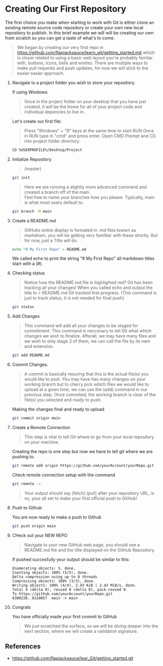 # Creating Our First Repository 

The first choice you make when starting to work with Git is either clone an existing remote source code repository or create your own new local repository to publish. In this brief example we will will be creating our own from scratch so you can get a taste of what's to come. 

> We began by creating our very first repo in https://github.com/flapjacksauce/learn_git/getting_started.md which is closer related to using a basic web layout you're probably familar with, buttons, icons, bells and wistles. There are multiple ways to make pull requests and push updates, for now we will stick to the easier easier approach.

1. Navigate to a project folder you wish to store your repository. 

    If using Windows: 

    > Once in the project folder on your desktop that you have just created, it will be the home for all of your project code and individual depencies to live in.

    Let's create our first file:

    > Press "Windows" + "R" keys at the same time to start RUN
    > Once in RUN type in "cmd" and press enter.
    > Open CMD Prompt and CD into project folder directory

    ```sh
    CD %USERPROFILE%/Desktop/Project
    ```

2. Initialize Repository

    > (master)

    ```sh
    git init
    ```

    > Here we are running a slightly more advanced command and created a branch off of the main.  
    > Feel free to name your branches how you please. Typically, main is what most users default to.

    ```sh
    git branch -M main
    ```

3. Create a README.md

    > GitHubs entire display is formated in .md files known as markdown, you will be getting very familliar with these shortly. But for now, just a Title will do. 

    ```sh
    echo "# My First Repo" > README.md
    ```

    We called echo to print the string "# My First Repo" all markdown titles start with a (#).

4. Checking status

    > Notice how the README.md file is highligihed red? Git has been tracking all your changes!
    > When you called echo and output the title to > README.md Git tracked that progress.
    > (This command is just to track status, it is not needed for final push)

    ```sh
    git status
    ```

5. Add Changes

    > This command will add all your changes to be staged for commitment.
    > This command is neccesary to tell Git what which changes we wish to finalize. Afterall, we may have many files and we wish to only stage 2 of them, we can call the file by its nam and extension.

    ```sh
    git add README.md
    ```
6. Commit Changes.

    > A commit is basically resuring that this is the actual file(s) you would like to post.
    > You may have has many changes on your working branch but to cherry pick which files we would like to upload at a given time, we can use the (add) command in our previous step.
    > Once commited, the working branch is clear of the file(s) you selected and ready to push. 

    Making the changes final and ready to upload
    ```sh
    git commit origin main
    ```

7. Create a Remote Connection

    > This step is vital to tell Git where to go from your local repository on your machine.

    Creating the repo is one step but now we have to tell git where we are pushing to.
    ```sh
    git remote add origin https://github.com/yourAccount/yourRepo.git
    ```

    Check remote connection setup with the command

    ```sh
    git remote -v
    ```
    > Your output should say (fetch) (pull) after your repository URL, is so, your all set to make your first official push to GitHub!
 

8. Push to Github

    You are now ready to make a push to Github
    ```sh
    git push origin main
    ```

9. CHeck out your NEW REPO

    > Navigate to your new GitHub web page, you should see a README.md file and the title displayed on the GitHub Repository.

    If pushed succesfully your output should be similar to this:
    ```
    Enumerating objects: 5, done.
    Counting objects: 100% (5/5), done.
    Delta compression using up to 8 threads
    Compressing objects: 100% (3/3), done.
    Writing objects: 100% (4/4), 2.43 KiB | 2.43 MiB/s, done.
    Total 4 (delta 0), reused 0 (delta 0), pack-reused 0
    To https://github.com/yourAccount/yourRepo.git
    6380228..81a9857  main -> main
    ```

10. Congrats

    You have officially made your first commit to GitHub
    > We just scratched the surface, so we will be diving deeper into the next section, where we will create a validation signature.

## References

* https://github.com/flapjacksauce/lear_Git/getting_started.git